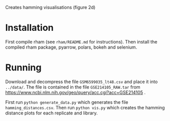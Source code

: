Creates hamming visualisations (figure 2d)

# Installation

First compile rham (see `rham/README.md` for instructions). Then install the compiled rham package, pyarrow, polars, bokeh and selenium.

# Running

Download and decompress the file `GSM6599035_lt48.csv` and place it into `../data/`. The file is contained in the file `GSE214105_RAW.tar` from https://www.ncbi.nlm.nih.gov/geo/query/acc.cgi?acc=GSE214105 .

First run `python generate_data.py` which generates the file `hamming_distances.csv`. Then run `python vis.py` which creates the hamming distance plots for each replicate and library.
